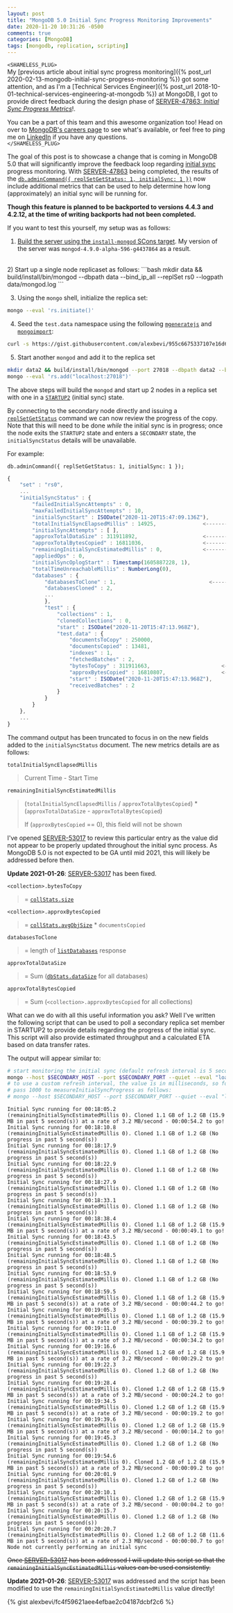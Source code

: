 ```yaml
---
layout: post
title: "MongoDB 5.0 Initial Sync Progress Monitoring Improvements"
date: 2020-11-20 10:31:26 -0500
comments: true
categories: [MongoDB]
tags: [mongodb, replication, scripting]
---
```


`<SHAMELESS_PLUG>`
<br>
My [previous article about initial sync progress monitoring]({% post_url 2020-02-13-mongodb-initial-sync-progress-monitoring %}) got some attention, and as I'm a [Technical Services Engineer]({% post_url 2018-10-01-technical-services-engineering-at-mongodb %}) at MongoDB, I got to provide direct feedback during the design phase of [SERVER-47863: _Initial Sync Progress Metrics_](https://jira.mongodb.org/browse/SERVER-47863)!.

You can be a part of this team and this awesome organization too! Head on over to [MongoDB's careers page](https://grnh.se/dcd90aac1) to see what's available, or feel free to ping me on [LinkedIn](https://www.linkedin.com/in/alexbevi/) if you have any questions.
<br>
`</SHAMELESS_PLUG>`

The goal of this post is to showcase a change that is coming in MongoDB 5.0 that will significantly improve the feedback loop regarding [initial sync](https://docs.mongodb.com/manual/core/replica-set-sync/#initial-sync) progress monitoring. With [SERVER-47863](https://jira.mongodb.org/browse/SERVER-47863) being completed, the results of the [`db.adminCommand({ replSetGetStatus: 1, initialSync: 1 })`](https://docs.mongodb.com/manual/reference/command/replSetGetStatus/) now include additional metrics that can be used to help determine how long (approximately) an initial sync will be running for.

**Though this feature is planned to be backported to versions 4.4.3 and 4.2.12, at the time of writing backports had not been completed.**

If you want to test this yourself, my setup was as follows:

1) [Build the server using the `install-mongod` SCons target](https://github.com/mongodb/mongo/blob/master/docs/building.md#scons-targets). My version of the server was `mongod-4.9.0-alpha-596-g4437864` as a result.
<br>
2) Start up a single node replicaset as follows:
```bash
mkdir data && build/install/bin/mongod --dbpath data --bind_ip_all --replSet rs0 --logpath data/mongod.log
```

3) Using the `mongo` shell, initialize the replica set:
```bash
mongo --eval 'rs.initiate()'
```

4) Seed the `test.data` namespace using the following [`mgeneratejs`](https://github.com/rueckstiess/mgeneratejs) and [`mongoimport`](https://docs.mongodb.com/database-tools/mongoimport/):
```bash
curl -s https://gist.githubusercontent.com/alexbevi/955c6675337107e16d637233f865b1e3/raw/0c48178e9c570b7594f207559744f07ecf87ac28/template.json | mgeneratejs -n 1000000 | mongoimport --collection data --numInsertionWorkers 4
```

5) Start another `mongod` and add it to the replica set
```bash
mkdir data2 && build/install/bin/mongod --port 27018 --dbpath data2 --bind_ip_all --replSet rs0 --logpath data2/mongod.log
mongo --eval 'rs.add("localhost:27018")'
```

The above steps will build the `mongod` and start up 2 nodes in a replica set with one in a [`STARTUP2`](https://docs.mongodb.com/manual/reference/replica-states/#replstate.STARTUP2) (initial sync) state.

By connecting to the secondary node directly and issuing a [`replSetGetStatus`](https://docs.mongodb.com/manual/reference/command/replSetGetStatus/) command we can now review the progress of the copy. Note that this will need to be done _while_ the initial sync is in progress; once the node exits the `STARTUP2` state and enters a `SECONDARY` state, the `initialSyncStatus` details will be unavailable.

For example:

```
db.adminCommand({ replSetGetStatus: 1, initialSync: 1 });
```
```js
{
	"set" : "rs0",
	...
	"initialSyncStatus" : {
		"failedInitialSyncAttempts" : 0,
		"maxFailedInitialSyncAttempts" : 10,
		"initialSyncStart" : ISODate("2020-11-20T15:47:09.136Z"),
		"totalInitialSyncElapsedMillis" : 14925,               <-----------
		"initialSyncAttempts" : [ ],
		"approxTotalDataSize" : 311911892,                     <-----------
		"approxTotalBytesCopied" : 16811036,                   <-----------
		"remainingInitialSyncEstimatedMillis" : 0,             <-----------
		"appliedOps" : 0,
		"initialSyncOplogStart" : Timestamp(1605887228, 1),
		"totalTimeUnreachableMillis" : NumberLong(0),
		"databases" : {
			"databasesToClone" : 1,                              <-----------
			"databasesCloned" : 2,
			...
			},
			"test" : {
				"collections" : 1,
				"clonedCollections" : 0,
				"start" : ISODate("2020-11-20T15:47:13.968Z"),
				"test.data" : {
					"documentsToCopy" : 250000,
					"documentsCopied" : 13481,
					"indexes" : 1,
					"fetchedBatches" : 2,
					"bytesToCopy" : 311911663,                       <-----------
					"approxBytesCopied" : 16810807,                  <-----------
					"start" : ISODate("2020-11-20T15:47:13.968Z"),
					"receivedBatches" : 2
				}
			}
		}
	},
	...
}
```

The command output has been truncated to focus in on the new fields added to the `initialSyncStatus` document. The new metrics details are as follows:

<!-- MORE -->

`totalInitialSyncElapsedMillis`
> Current Time - Start Time

`remainingInitialSyncEstimatedMillis`
> (`totalInitialSyncElapsedMillis` / `approxTotalBytesCopied`) * (`approxTotalDataSize` - `approxTotalBytesCopied`)
>
> If (`approxBytesCopied` == 0), this field will not be shown

I've opened [SERVER-53017](https://jira.mongodb.org/browse/SERVER-53017) to review this particular entry as the value did not appear to be properly updated throughout the initial sync process. As MongoDB 5.0 is not expected to be GA until mid 2021, this will likely be addressed before then.

**Update 2021-01-26**: [SERVER-53017](https://jira.mongodb.org/browse/SERVER-53017) has been fixed.

`<collection>.bytesToCopy`
> = [`collStats.size`](https://docs.mongodb.com/manual/reference/command/collStats/#collStats.size)

`<collection>.approxBytesCopied`
> = [`collStats.avgObjSize`](https://docs.mongodb.com/manual/reference/command/collStats/#collStats.avgObjSize) * `documentsCopied`

`databasesToClone`
> = length of [`listDatabases`](https://docs.mongodb.com/manual/reference/command/listDatabases/index.html#output) response

`approxTotalDataSize`
> = Sum ([`dbStats.dataSize`](https://docs.mongodb.com/manual/reference/command/dbStats/index.html#dbStats.dataSize) for all databases)

`approxTotalBytesCopied`
> = Sum (`<collection>.approxBytesCopied` for all collections)

What can we do with all this useful information you ask? Well I've written the following script that can be used to poll a secondary replica set member in STARTUP2 to provide details regarding the progress of the initial sync. This script will also provide estimated throughput and a calculated ETA based on data transfer rates.

The output will appear similar to:

```bash
# start monitoring the initial sync (default refresh interval is 5 seconds)
mongo --host $SECONDARY_HOST --port $SECONDARY_PORT --quiet --eval "load('measureInitialSyncProgress.js'); measureInitialSyncProgress();"
# to use a custom refresh interval, the value is in milliseconds, so for a 1 second refresh
# pass 1000 to measureInitialSyncProgress as follows:
# mongo --host $SECONDARY_HOST --port $SECONDARY_PORT --quiet --eval "load('measureInitialSyncProgress.js'); measureInitialSyncProgress(1000);"
```

```
Initial Sync running for 00:18:05.2 (remainingInitialSyncEstimatedMillis 0). Cloned 1.1 GB of 1.2 GB (15.9 MB in past 5 second(s)) at a rate of 3.2 MB/second - 00:00:54.2 to go!
Initial Sync running for 00:18:10.8 (remainingInitialSyncEstimatedMillis 0). Cloned 1.1 GB of 1.2 GB (No progress in past 5 second(s))
Initial Sync running for 00:18:17.9 (remainingInitialSyncEstimatedMillis 0). Cloned 1.1 GB of 1.2 GB (No progress in past 5 second(s))
Initial Sync running for 00:18:22.9 (remainingInitialSyncEstimatedMillis 0). Cloned 1.1 GB of 1.2 GB (No progress in past 5 second(s))
Initial Sync running for 00:18:27.9 (remainingInitialSyncEstimatedMillis 0). Cloned 1.1 GB of 1.2 GB (No progress in past 5 second(s))
Initial Sync running for 00:18:33.1 (remainingInitialSyncEstimatedMillis 0). Cloned 1.1 GB of 1.2 GB (No progress in past 5 second(s))
Initial Sync running for 00:18:38.4 (remainingInitialSyncEstimatedMillis 0). Cloned 1.1 GB of 1.2 GB (15.9 MB in past 5 second(s)) at a rate of 3.2 MB/second - 00:00:49.1 to go!
Initial Sync running for 00:18:43.5 (remainingInitialSyncEstimatedMillis 0). Cloned 1.1 GB of 1.2 GB (No progress in past 5 second(s))
Initial Sync running for 00:18:48.5 (remainingInitialSyncEstimatedMillis 0). Cloned 1.1 GB of 1.2 GB (No progress in past 5 second(s))
Initial Sync running for 00:18:53.9 (remainingInitialSyncEstimatedMillis 0). Cloned 1.1 GB of 1.2 GB (No progress in past 5 second(s))
Initial Sync running for 00:18:59.5 (remainingInitialSyncEstimatedMillis 0). Cloned 1.1 GB of 1.2 GB (15.9 MB in past 5 second(s)) at a rate of 3.2 MB/second - 00:00:44.2 to go!
Initial Sync running for 00:19:05.3 (remainingInitialSyncEstimatedMillis 0). Cloned 1.1 GB of 1.2 GB (15.9 MB in past 5 second(s)) at a rate of 3.2 MB/second - 00:00:39.2 to go!
Initial Sync running for 00:19:11.0 (remainingInitialSyncEstimatedMillis 0). Cloned 1.1 GB of 1.2 GB (15.9 MB in past 5 second(s)) at a rate of 3.2 MB/second - 00:00:34.2 to go!
Initial Sync running for 00:19:16.6 (remainingInitialSyncEstimatedMillis 0). Cloned 1.2 GB of 1.2 GB (15.9 MB in past 5 second(s)) at a rate of 3.2 MB/second - 00:00:29.2 to go!
Initial Sync running for 00:19:22.3 (remainingInitialSyncEstimatedMillis 0). Cloned 1.2 GB of 1.2 GB (No progress in past 5 second(s))
Initial Sync running for 00:19:28.4 (remainingInitialSyncEstimatedMillis 0). Cloned 1.2 GB of 1.2 GB (15.9 MB in past 5 second(s)) at a rate of 3.2 MB/second - 00:00:24.2 to go!
Initial Sync running for 00:19:34.5 (remainingInitialSyncEstimatedMillis 0). Cloned 1.2 GB of 1.2 GB (15.9 MB in past 5 second(s)) at a rate of 3.2 MB/second - 00:00:19.2 to go!
Initial Sync running for 00:19:39.6 (remainingInitialSyncEstimatedMillis 0). Cloned 1.2 GB of 1.2 GB (15.9 MB in past 5 second(s)) at a rate of 3.2 MB/second - 00:00:14.2 to go!
Initial Sync running for 00:19:45.3 (remainingInitialSyncEstimatedMillis 0). Cloned 1.2 GB of 1.2 GB (No progress in past 5 second(s))
Initial Sync running for 00:19:54.6 (remainingInitialSyncEstimatedMillis 0). Cloned 1.2 GB of 1.2 GB (15.9 MB in past 5 second(s)) at a rate of 3.2 MB/second - 00:00:09.2 to go!
Initial Sync running for 00:20:01.9 (remainingInitialSyncEstimatedMillis 0). Cloned 1.2 GB of 1.2 GB (No progress in past 5 second(s))
Initial Sync running for 00:20:10.1 (remainingInitialSyncEstimatedMillis 0). Cloned 1.2 GB of 1.2 GB (15.9 MB in past 5 second(s)) at a rate of 3.2 MB/second - 00:00:04.2 to go!
Initial Sync running for 00:20:15.7 (remainingInitialSyncEstimatedMillis 0). Cloned 1.2 GB of 1.2 GB (No progress in past 5 second(s))
Initial Sync running for 00:20:20.7 (remainingInitialSyncEstimatedMillis 0). Cloned 1.2 GB of 1.2 GB (11.6 MB in past 5 second(s)) at a rate of 2.3 MB/second - 00:00:00.7 to go!
Node not currently performing an initial sync
```

~~Once [SERVER-53017](https://jira.mongodb.org/browse/SERVER-53017) has been addressed I will update this script so that the `remainingInitialSyncEstimatedMillis` values can be used consistently.~~

**Update 2021-01-26**: [SERVER-53017](https://jira.mongodb.org/browse/SERVER-53017) was addressed and the script has been modified to use the `remainingInitialSyncEstimatedMillis` value directly!

{% gist alexbevi/fc4f59621aee4efbae2c04187dcbf2c6 %}
